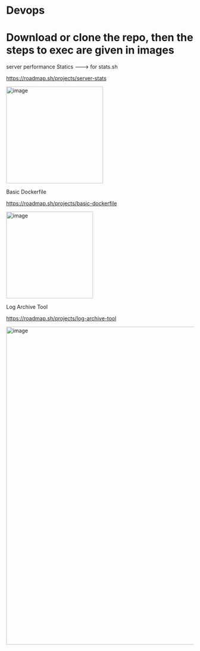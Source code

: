 # Devops
# Download or clone the repo, then the steps to exec are given in images

server performance Statics ---> for stats.sh

https://roadmap.sh/projects/server-stats

<img width="260" alt="image" src="https://github.com/user-attachments/assets/1268f0c2-aec6-4a54-8554-6733909b862f" />

Basic Dockerfile

https://roadmap.sh/projects/basic-dockerfile

<img width="233" alt="image" src="https://github.com/user-attachments/assets/9bf12a11-7851-48bc-b472-4db8d1fc1b8f" />

Log Archive Tool

https://roadmap.sh/projects/log-archive-tool

<img width="854" alt="image" src="https://github.com/user-attachments/assets/37614ee3-236a-46c6-8fed-f7739e4f8cb4" />

